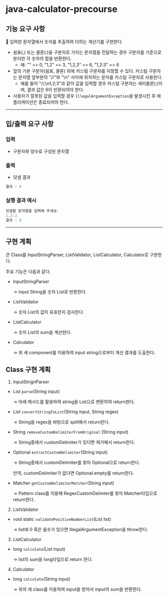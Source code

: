 # java-calculator-precourse

## 기능 요구 사항

<aside>
  🧮 입력한 문자열에서 숫자를 추출하여 더하는 계산기를 구현한다.
</aside>

- 쉼표(,) 또는 콜론(:)을 구분자로 가지는 문자열을 전달하는 경우 구분자를 기준으로 분리한 각 숫자의 합을 반환한다.
  - 예: "" => 0, "1,2" => 3, "1,2,3" => 6, "1,2:3" => 6
- 앞의 기본 구분자(쉼표, 콜론) 외에 커스텀 구분자를 지정할 수 있다. 커스텀 구분자는 문자열 앞부분의 "//"와 "\n" 사이에 위치하는 문자를 커스텀 구분자로 사용한다.
  - 예를 들어 "//;\n1;2;3"과 같이 값을 입력할 경우 커스텀 구분자는 세미콜론(;)이며, 결과 값은 6이 반환되어야 한다.
- 사용자가 잘못된 값을 입력할 경우 `IllegalArgumentException`을 발생시킨 후 애플리케이션은 종료되어야 한다.

---

## 입/출력 요구 사항

### **입력**

- 구분자와 양수로 구성된 문자열

### **출력**

- 덧셈 결과

```java
결과 : 6
```

### 실행 결과 예시

```java
덧셈할 문자열을 입력해 주세요.
1,2:3
결과 : 6
```

---

## 구현 계획

큰 Class를 InputStringParser, ListValidator, ListCalculator, Calculator로 구분한다.

주요 기능은 다음과 같다.

- InputStringParser

  → input String을 숫자 List로 반환한다.

- ListValidator

  → 숫자 List의 값이 유효한지 검사한다.

- ListCalculator

  → 숫자 List의 sum을 계산한다.

- Calculator

  → 위 세 component를 이용하여 input string으로부터 계산 결과를 도출한다.


## Class 구현 계획

1. InputStrignParser
  - List<Long> `parse`(String input)

    → 아래 메서드를 활용하여 string을 List<Long>으로 변환하여 return한다.

  - List<Long> `convertStringToList`(String input, String regex)

    → String을 regex을 바탕으로 split해서 return한다.

  - String `removeCustomDelimiterFromOriginal` (String input)

    → String중에서 customDelimiter가 있다면 제거해서 return한다.

  - Optional<String> `extractCustomDelimiter`(String input)

    → String중에서 customDelimiter를 찾아 Optional<String>으로 return한다.

    만약, customDelimiter가 없다면 Optional.empty를 return한다.

  - Matcher `getCustomDelimiterMatcher`(String input)

    → Pattern class를 이용해 RegexCustomDelimter를 찾아 Matcher타입으로 return한다.


2. ListValidator
  - void static `validatePositiveNumberList`(List<Long> list)

    → list에 0 혹은 음수가 있으면 IllegalArgumentException을 throw한다.


3. ListCalculator
  - long `calculate`(List<Long> input)

    → list의 sum을 long타입으로 return 한다.

4. Calculator
  - long `calculate`(String input)

    → 위의 세 class를 이용하여 input을 받아서 input의 sum을 반환한다.